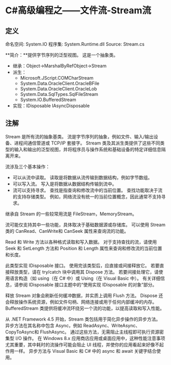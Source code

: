 # C#高级编程之——文件流-Stream流

## 定义

命名空间:
System.IO
程序集:
System.Runtime.dll
Source:
Stream.cs

**简介：**提供字节序列的泛型视图。 这是一个抽象类。

- 继承：Object->MarshalByRefObject->Stream
- 派生：
  - Microsoft.JScript.COMCharStream
  - System.Data.OracleClient.OracleBFile
  - System.Data.OracleClient.OracleLob
  - System.Data.SqlTypes.SqlFileStream
  - System.IO.BufferedStream
- 实现：IDisposable  IAsyncDisposable

## 注解

Stream 是所有流的抽象基类。 流是字节序列的抽象，例如文件、输入/输出设备、进程间通信管道或 TCP/IP 套接字。 Stream 类及其派生类提供了这些不同类型的输入和输出的泛型视图，并将程序员与操作系统和基础设备的特定详细信息隔离开来。

流涉及三个基本操作：

- 可以从流中读取。 读取是将数据从流传输到数据结构，例如字节数组。
- 可以写入流。 写入是将数据从数据结构传输到流中。
- 流可以支持寻求。 查找是指查询和修改流中的当前位置。 查找功能取决于流的支持存储类型。 例如，网络流没有统一的当前位置概念，因此通常不支持寻求。

继承自 Stream 的一些较常用流是 FileStream，MemoryStream。

流可能仅支持其中一些功能，具体取决于基础数据源或存储库。 可以使用 Stream 类的 CanRead、CanWrite和 CanSeek 属性来查询流的功能。

Read 和 Write 方法以各种格式读取和写入数据。 对于支持查找的流，请使用 Seek 和 SetLength 方法和 Position 和 Length 属性来查询和修改流的当前位置和长度。

此类型实现 IDisposable 接口。 使用完该类型后，应直接或间接释放它。 若要直接释放类型，请在 try/catch 块中调用其 Dispose 方法。 若要间接处理它，请使用语言构造（如 using（在 C# 中）或 Using（在 Visual Basic 中）。 有关详细信息，请参阅 IDisposable 接口主题中的“使用实现 IDisposable 的对象”部分。

释放 Stream 对象会刷新任何缓冲数据，并实质上调用 Flush 方法。 Dispose 还会释放操作系统资源，例如文件句柄、网络连接或用于任何内部缓冲的内存。 BufferedStream 类提供将缓冲流环绕另一个流的功能，以提高读取和写入性能。

从 .NET Framework 4.5 开始，Stream 类包括用于简化异步操作的异步方法。 异步方法在其名称中包含 Async，例如 ReadAsync、WriteAsync、CopyToAsync和 FlushAsync。 通过这些方法，无需阻止主线程即可执行资源密集型 I/O 操作。 在 Windows 8.x 应用商店应用或桌面应用中，这种性能注意事项尤其重要，其中耗时的流操作可能会阻止 UI 线程，并使你的应用看起来好像不起作用一样。 异步方法与 Visual Basic 和 C# 中的 async 和 await 关键字结合使用。
